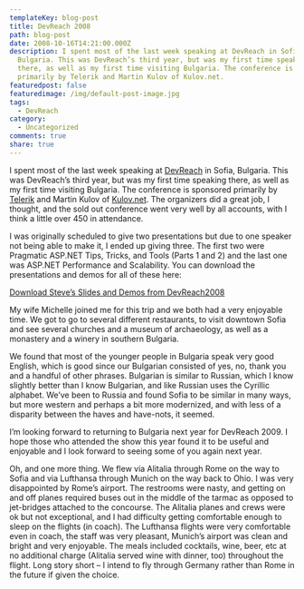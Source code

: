 ```yaml
---
templateKey: blog-post
title: DevReach 2008
path: blog-post
date: 2008-10-16T14:21:00.000Z
description: I spent most of the last week speaking at DevReach in Sofia,
  Bulgaria. This was DevReach’s third year, but was my first time speaking
  there, as well as my first time visiting Bulgaria. The conference is sponsored
  primarily by Telerik and Martin Kulov of Kulov.net.
featuredpost: false
featuredimage: /img/default-post-image.jpg
tags:
  - DevReach
category:
  - Uncategorized
comments: true
share: true
---
```

I spent most of the last week speaking at [DevReach](http://devreach.com/) in Sofia, Bulgaria. This was DevReach’s third year, but was my first time speaking there, as well as my first time visiting Bulgaria. The conference is sponsored primarily by [Telerik](http://telerik.com/) and Martin Kulov of [Kulov.net](http://www.kulov.net/). The organizers did a great job, I thought, and the sold out conference went very well by all accounts, with I think a little over 450 in attendance.

I was originally scheduled to give two presentations but due to one speaker not being able to make it, I ended up giving three. The first two were Pragmatic ASP.NET Tips, Tricks, and Tools (Parts 1 and 2) and the last one was ASP.NET Performance and Scalability. You can download the presentations and demos for all of these here:

[Download Steve’s Slides and Demos from DevReach2008](http://static.aspalliance.com/download/DevReach2008.zip)

My wife Michelle joined me for this trip and we both had a very enjoyable time. We got to go to several different restaurants, to visit downtown Sofia and see several churches and a museum of archaeology, as well as a monastery and a winery in southern Bulgaria.

We found that most of the younger people in Bulgaria speak very good English, which is good since our Bulgarian consisted of yes, no, thank you and a handful of other phrases. Bulgarian is similar to Russian, which I know slightly better than I know Bulgarian, and like Russian uses the Cyrillic alphabet. We’ve been to Russia and found Sofia to be similar in many ways, but more western and perhaps a bit more modernized, and with less of a disparity between the haves and have-nots, it seemed.

I’m looking forward to returning to Bulgaria next year for DevReach 2009. I hope those who attended the show this year found it to be useful and enjoyable and I look forward to seeing some of you again next year.

Oh, and one more thing. We flew via Alitalia through Rome on the way to Sofia and via Lufthansa through Munich on the way back to Ohio. I was very disappointed by Rome’s airport. The restrooms were nasty, and getting on and off planes required buses out in the middle of the tarmac as opposed to jet-bridges attached to the concourse. The Alitalia planes and crews were ok but not exceptional, and I had difficulty getting comfortable enough to sleep on the flights (in coach). The Lufthansa flights were very comfortable even in coach, the staff was very pleasant, Munich’s airport was clean and bright and very enjoyable. The meals included cocktails, wine, beer, etc at no additional charge (Alitalia served wine with dinner, too) throughout the flight. Long story short – I intend to fly through Germany rather than Rome in the future if given the choice.